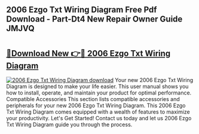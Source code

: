 ## 2006 Ezgo Txt Wiring Diagram Free Pdf Download - Part-Dt4 New Repair Owner Guide JMJVQ

# <h2><a href="http://dfhlnu.blite.top/?on=2006+Ezgo+Txt+Wiring+Diagram">🔗Download New 👉🔴 2006 Ezgo Txt Wiring Diagram</a></h2>

[![2006 Ezgo Txt Wiring Diagram download](https://i.imgur.com/lujVjoI.png)](http://dfhlnu.blite.top/?on=2006+Ezgo+Txt+Wiring+Diagram)
Your new 2006 Ezgo Txt Wiring Diagram is designed to make your life easier. This user manual shows you how to install, operate, and maintain your product for optimal performance. Compatible Accessories This section lists compatible accessories and peripherals for your new 2006 Ezgo Txt Wiring Diagram. This 2006 Ezgo Txt Wiring Diagram comes equipped with a wealth of features to maximize your productivity. Let's Get Started! Contact us today and let us 2006 Ezgo Txt Wiring Diagram guide you through the process.
